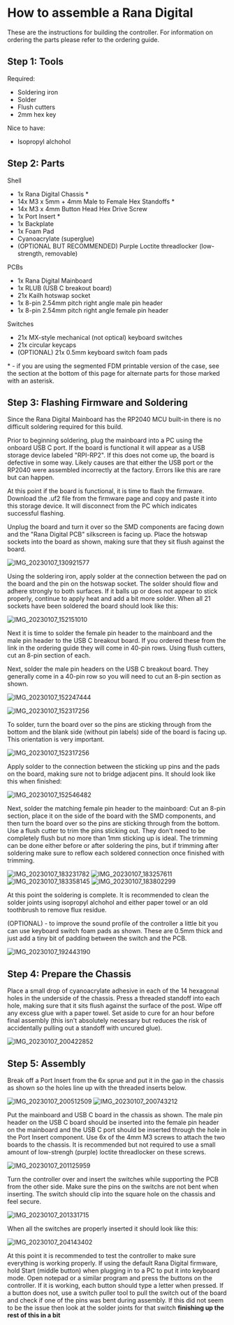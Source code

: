 # How to assemble a Rana Digital

These are the instructions for building the controller.  For information on ordering the parts please refer to the ordering guide.

## Step 1: Tools

Required:
 - Soldering iron
 - Solder
 - Flush cutters
 - 2mm hex key

Nice to have:
 - Isopropyl alchohol
 
## Step 2: Parts

Shell
 - 1x Rana Digital Chassis \*
 - 14x M3 x 5mm + 4mm Male to Female Hex Standoffs \*
 - 14x M3 x 4mm Button Head Hex Drive Screw
 - 1x Port Insert \*
 - 1x Backplate
 - 1x Foam Pad
 - Cyanoacrylate (superglue)
 - (OPTIONAL BUT RECOMMENDED) Purple Loctite threadlocker (low-strength, removable)

PCBs
 - 1x Rana Digital Mainboard
 - 1x RLUB (USB C breakout board)
 - 21x Kailh hotswap socket
 - 1x 8-pin 2.54mm pitch right angle male pin header
 - 1x 8-pin 2.54mm pitch right angle female pin header

Switches
 - 21x MX-style mechanical (not optical) keyboard switches
 - 21x circular keycaps
 - (OPTIONAL) 21x 0.5mm keyboard switch foam pads

\* - if you are using the segmented FDM printable version of the case, see the section at the bottom of this page for alternate parts for those marked with an asterisk. 

## Step 3: Flashing Firmware and Soldering

Since the Rana Digital Mainboard has the RP2040 MCU built-in there is no difficult soldering required for this build.

Prior to beginning soldering, plug the mainboard into a PC using the onboard USB C port.  If the board is functional it will appear as a USB storage device labeled "RPI-RP2". If this does not come up, the board is defective in some way.  Likely causes are that either the USB port or the RP2040 were assembled incorrectly at the factory. Errors like this are rare but can happen.

At this point if the board is functional, it is time to flash the firmware. Download the .uf2 file from the firmware page and copy and paste it into this storage device. It will disconnect from the PC which indicates successful flashing.

Unplug the board and turn it over so the SMD components are facing down and the "Rana Digital PCB" silkscreen is facing up.  Place the hotswap sockets into the board as shown, making sure that they sit flush against the board.

![IMG_20230107_130921577](https://user-images.githubusercontent.com/95242582/212520852-414e3f4f-d843-4749-8e12-c27db4e9310b.jpg)

Using the soldering iron, apply solder at the connection between the pad on the board and the pin on the hotswap socket.  The solder should flow and adhere strongly to both surfaces.  If it balls up or does not appear to stick properly, continue to apply heat and add a bit more solder.  When all 21 sockets have been soldered the board should look like this:

![IMG_20230107_152151010](https://user-images.githubusercontent.com/95242582/212520911-ff3ecb2e-4531-4961-a895-dd76ba009175.jpg)

Next it is time to solder the female pin header to the mainboard and the male pin header to the USB C breakout board.  If you ordered these from the link in the ordering guide they will come in 40-pin rows. Using flush cutters, cut an 8-pin section of each.

Next, solder the male pin headers on the USB C breakout board.  They generally come in a 40-pin row so you will need to cut an 8-pin section as shown.

![IMG_20230107_152247444](https://user-images.githubusercontent.com/95242582/212521261-dbcd13e4-b672-4145-9050-6d30af130793.jpg)

![IMG_20230107_152317256](https://user-images.githubusercontent.com/95242582/212521265-0460f7c0-8696-42ae-a055-adc99ce215b7.jpg)

To solder, turn the board over so the pins are sticking through from the bottom and the blank side (without pin labels) side of the board is facing up.  This orientation is very important.

![IMG_20230107_152317256](https://user-images.githubusercontent.com/95242582/212521509-dcdbf050-997e-47ef-b957-0522e087cdd5.jpg)

Apply solder to the connection between the sticking up pins and the pads on the board, making sure not to bridge adjacent pins.  It should look like this when finished:

![IMG_20230107_152546482](https://user-images.githubusercontent.com/95242582/212521542-875bd2c5-71d1-4ea7-af29-7b2a916aa1b0.jpg)

Next, solder the matching female pin header to the mainboard: Cut an 8-pin section, place it on the side of the board with the SMD components, and then turn the board over so the pins are sticking through from the bottom.  Use a flush cutter to trim the pins sticking out.  They don't need to be completely flush but no more than 1mm sticking up is ideal.  The trimming can be done either before or after soldering the pins, but if trimming after soldering make sure to reflow each soldered connection once finished with trimming.

![IMG_20230107_183231782](https://user-images.githubusercontent.com/95242582/212521721-82d28c14-0e14-4c96-9c52-5e965135db0c.jpg)
![IMG_20230107_183257611](https://user-images.githubusercontent.com/95242582/212521726-93387532-0170-4d41-927f-dffcd6eb32e3.jpg)
![IMG_20230107_183358145](https://user-images.githubusercontent.com/95242582/212521730-f8463a00-d123-48d6-b903-63b749c60dfc.jpg)
![IMG_20230107_183802299](https://user-images.githubusercontent.com/95242582/212521732-84c34302-9fff-4310-98fa-524ea2668d52.jpg)

At this point the soldering is complete.  It is recommended to clean the solder joints using isopropyl alchohol and either paper towel or an old toothbrush to remove flux residue.

(OPTIONAL) - to improve the sound profile of the controller a little bit you can use keyboard switch foam pads as shown. These are 0.5mm thick and just add a tiny bit of padding between the switch and the PCB.

![IMG_20230107_192443190](https://user-images.githubusercontent.com/95242582/212521913-b91d95c2-9f53-4144-92ab-f64c4063cd26.jpg)

## Step 4: Prepare the Chassis

Place a small drop of cyanoacrylate adhesive in each of the 14 hexagonal holes in the underside of the chassis.  Press a threaded standoff into each hole, making sure that it sits flush against the surface of the post.  Wipe off any excess glue with a paper towel.  Set aside to cure for an hour before final assembly (this isn't absolutely necessary but reduces the risk of accidentally pulling out a standoff with uncured glue).

![IMG_20230107_200422852](https://user-images.githubusercontent.com/95242582/212522009-a303f3f3-9d70-4656-88cb-9bef2dea7a97.jpg)

## Step 5: Assembly

Break off a Port Insert from the 6x sprue and put it in the gap in the chassis as shown so the holes line up with the threaded inserts below.

![IMG_20230107_200512509](https://user-images.githubusercontent.com/95242582/212544352-b2358ecb-1f5f-48c5-bf0b-304bda9b8686.jpg)
![IMG_20230107_200743212](https://user-images.githubusercontent.com/95242582/212544370-3060b53a-558e-4806-a653-8f9269bb870c.jpg)

Put the mainboard and USB C board in the chassis as shown.  The male pin header on the USB C board should be inserted into the female pin header on the mainboard and the USB C port should be inserted through the hole in the Port Insert component.  Use 6x of the 4mm M3 screws to attach the two boards to the chassis.  It is recommended but not required to use a small amount of low-strengh (purple) loctite threadlocker on these screws.

![IMG_20230107_201125959](https://user-images.githubusercontent.com/95242582/212544398-6f140bf5-e7e8-4a8a-a3a2-1310ceb35c3a.jpg)

Turn the controller over and insert the switches while supporting the PCB from the other side.  Make sure the pins on the switchs are not bent when inserting. The switch should clip into the square hole on the chassis and feel secure.

![IMG_20230107_201331715](https://user-images.githubusercontent.com/95242582/212544681-5cbca39e-0cac-444c-9679-ee9f312e9ec8.jpg)

When all the switches are properly inserted it should look like this:

![IMG_20230107_204143402](https://user-images.githubusercontent.com/95242582/212544685-19187bb1-c96b-44d8-88c1-d1badd678ae5.jpg)

At this point it is recommended to test the controller to make sure everything is working properly. If using the default Rana Digital firmware, hold Start (middle button) when plugging in to a PC to put it into keyboard mode. Open notepad or a similar program and press the buttons on the controller.  If it is working, each button should type a letter when pressed.  If a button does not, use a switch puller tool to pull the switch out of the board and check if one of the pins was bent during assembly.  If this did not seem to be the issue then look at the solder joints for that switch 
**finishing up the rest of this in a bit**


